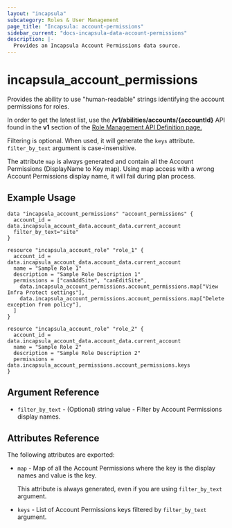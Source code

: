 ```yaml
---
layout: "incapsula"
subcategory: Roles & User Management
page_title: "Incapsula: account-permissions"
sidebar_current: "docs-incapsula-data-account-permissions"
description: |-
  Provides an Incapsula Account Permissions data source.
---
```


# incapsula_account_permissions

Provides the ability to use "human-readable" strings identifying the account permissions for roles.<p>
In order to get the latest list, use the <b>/v1/abilities/accounts/{accountId}</b> API found in the <b>v1</b> section of the
[Role Management API Definition page.](https://docs.imperva.com/bundle/cloud-application-security/page/roles-api-definition.htm)

Filtering is optional. When used, it will generate the `keys` attribute.
`filter_by_text` argument is case-insensitive.

The attribute `map` is always generated and contain all the Account Permissions (DisplayName to Key map).
Using map access with a wrong Account Permissions display name, it will fail during plan process.

## Example Usage

```hcl
data "incapsula_account_permissions" "account_permissions" {
  account_id = data.incapsula_account_data.account_data.current_account
  filter_by_text="site"
}

resource "incapsula_account_role" "role_1" {
  account_id = data.incapsula_account_data.account_data.current_account
  name = "Sample Role 1"
  description = "Sample Role Description 1"
  permissions = ["canAddSite", "canEditSite",
    data.incapsula_account_permissions.account_permissions.map["View Infra Protect settings"],
    data.incapsula_account_permissions.account_permissions.map["Delete exception from policy"],
  ]
}

resource "incapsula_account_role" "role_2" {
  account_id = data.incapsula_account_data.account_data.current_account
  name = "Sample Role 2"
  description = "Sample Role Description 2"
  permissions = data.incapsula_account_permissions.account_permissions.keys
}
```

## Argument Reference

* `filter_by_text` - (Optional) string value - Filter by Account Permissions display names.


## Attributes Reference

The following attributes are exported:

* `map` - Map of all the Account Permissions where the key is the display names and value is the key.

  This attribute is always generated, even if you are using `filter_by_text` argument.

* `keys` - List of Account Permissions keys filtered by `filter_by_text` argument.